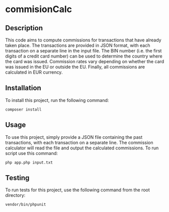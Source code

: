 # commisionCalc

## Description

This code aims to compute commissions for transactions that have already taken place. The transactions are provided in JSON format, with each transaction on a separate line in the input file. The BIN number (i.e. the first digits of a credit card number) can be used to determine the country where the card was issued. Commission rates vary depending on whether the card was issued in the EU or outside the EU. Finally, all commissions are calculated in EUR currency.

## Installation

To install this project, run the following command:
```
composer install
```

## Usage

To use this project, simply provide a JSON file containing the past transactions, with each transaction on a separate line. The commission calculator will read the file and output the calculated commissions.
To run script use this command:
```
php app.php input.txt   
```

## Testing

To run tests for this project, use the following command from the root directory:
```
vendor/bin/phpunit
```
